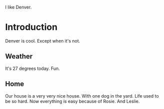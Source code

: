 I like Denver.
# Introduction
Denver is cool.  Except when it's not. 
## Weather
It's 27 degrees today. Fun.
## Home
Our house is a very very nice house. With one dog in the yard. Life used to be so hard. Now everything is easy because of Rosie. 
And Leslie. 
